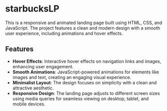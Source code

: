 # starbucksLP
This is a responsive and animated landing page built using HTML, CSS, and JavaScript. The project features a clean and modern design with a smooth user experience, including animations and hover effects.


## Features
- **Hover Effects**: Interactive hover effects on navigation links and images, enhancing user engagement.
- **Smooth Animations**: JavaScript-powered animations for elements like images and text, creating an engaging visual experience.
- **Minimalist Layout**: The design focuses on simplicity with a clean and attractive aesthetic.
- **Responsive Design**: The landing page adjusts to different screen sizes using media queries for seamless viewing on desktop, tablet, and mobile devices.

